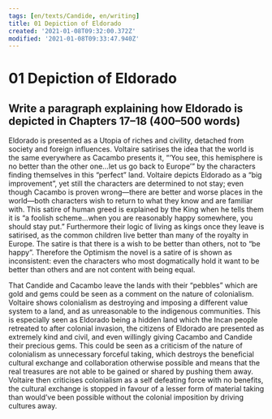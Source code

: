 ```yaml
---
tags: [en/texts/Candide, en/writing]
title: 01 Depiction of Eldorado
created: '2021-01-08T09:32:00.372Z'
modified: '2021-01-08T09:33:47.940Z'
---
```


# 01 Depiction of Eldorado

## Write a paragraph explaining how Eldorado is depicted in Chapters 17–18 (400–500 words)

Eldorado is presented as a Utopia of riches and civility, detached from society and foreign influences. Voltaire satirises the idea that the world is the same everywhere as Cacambo presents it, “‘You see, this hemisphere is no better than the other one…let us go back to Europe’” by the characters finding themselves in this “perfect” land. Voltaire depicts Eldorado as a “big improvement”, yet still the characters are determined to not stay; even though Cacambo is proven wrong—there are better and worse places in the world—both characters wish to return to what they know and are familiar with. This satire of human greed is explained by the King when he tells them it is “a foolish scheme…when you are reasonably happy somewhere, you should stay put.” Furthermore their logic of living as kings once they leave is satirised, as the common children live better than many of the royalty in Europe. The satire is that there is a wish to be better than others, not to “be happy”. Therefore the Optimism the novel is a satire of is shown as inconsistent: even the characters who most dogmatically hold it want to be better than others and are not content with being equal.

That Candide and Cacambo leave the lands with their “pebbles” which are gold and gems could be seen as a comment on the nature of colonialism. Voltaire shows colonialism as destroying and imposing a different value system to a land, and as unreasonable to the indigenous communities. This is especially seen as Eldorado being a hidden land which the Incan people retreated to after colonial invasion, the citizens of Eldorado are presented as extremely kind and civil, and even willingly giving Cacambo and Candide their precious gems. This could be seen as a criticism of the nature of colonialism as unnecessary forceful taking, which destroys the beneficial cultural exchange and collaboration otherwise possible and means that the real treasures are not able to be gained or shared by pushing them away. Voltaire then criticises colonialism as a self defeating force with no benefits, the cultural exchange is stopped in favour of a lesser form of material taking than would’ve been possible without the colonial imposition by driving cultures away.

